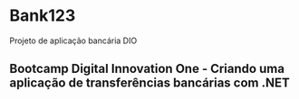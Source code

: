 # Bank123
Projeto de aplicação bancária DIO

## Bootcamp Digital Innovation One - Criando uma aplicação de transferências bancárias com .NET
